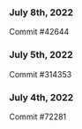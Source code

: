 ### July 8th, 2022

Commit #42644

### July 5th, 2022

Commit #314353


### July 4th, 2022

Commit #72281
